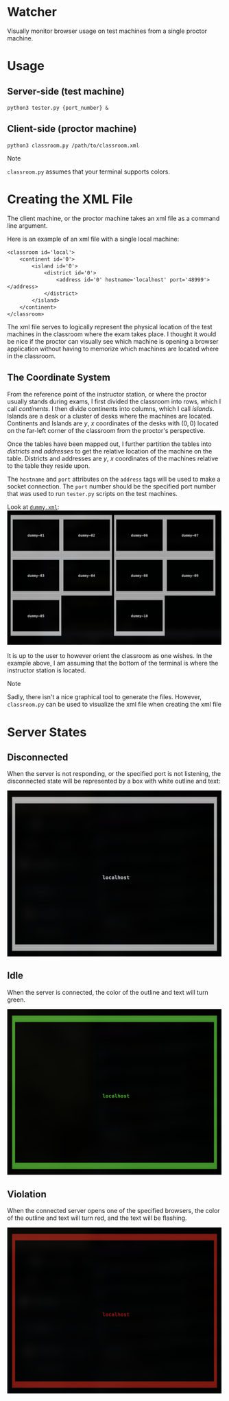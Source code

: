Watcher
=======

Visually monitor browser usage on test machines from a single proctor machine.

Usage
=====

Server-side (test machine)
--------------------------

```
python3 tester.py {port_number} & 
```

Client-side (proctor machine)
-----------------------------

```
python3 classroom.py /path/to/classroom.xml
```

> [!NOTE]
> `classroom.py` assumes that your terminal supports colors.

Creating the XML File
=====================

The client machine, or the proctor machine takes an xml file as a command line argument.

Here is an example of an xml file with a single local machine:
```
<classroom id='local'> 
    <continent id='0'>
        <island id='0'>
            <district id='0'> 
                <address id='0' hostname='localhost' port='48999'></address>
            </district> 
        </island>
	</continent>
</classroom> 
```

The xml file serves to logically represent the physical location of the test machines 
in the classroom where the exam takes place. I thought it would be nice if the proctor
can visually see which machine is opening a browser application without having to memorize
which machines are located where in the classroom.

The Coordinate System
---------------------

From the reference point of the instructor station, or where the proctor usually stands 
during exams, I first divided the classroom into rows, which I call *continents*. I then
divide continents into columns, which I call *islands*. Islands are a desk or a cluster of 
desks where the machines are located. Continents and Islands are $y$, $x$ coordinates of 
the desks with $(0,0)$ located on the far-left corner of the classroom from the proctor's
perspective.   

Once the tables have been mapped out, I further partition the tables into *districts* and 
*addresses* to get the relative location of the machine on the table. Districts and addresses
are $y$, $x$ coordinates of the machines relative to the table they reside upon. 

The `hostname` and `port` attributes on the `address` tags will be used to make a socket 
connection. The `port` number should be the specified port number that was used to run 
`tester.py` scripts on the test machines.

Look at [`dummy.xml`](dummy.xml): <br>
<img src="img/dummy_example.png" width=500>

It is up to the user to however orient the classroom as one wishes. In the example above, 
I am assuming that the bottom of the terminal is where the instructor station is located.

> [!Note]
> Sadly, there isn't a nice graphical tool to generate the files. However, `classroom.py` can 
> be used to visualize the xml file when creating the xml file 

Server States 
=============

Disconnected
------------

When the server is not responding, or the specified port is not listening, the disconnected
state will be represented by a box with white outline and text:

<img src="img/disconnected.png" width=500>

Idle
----

When the server is connected, the color of the outline and text will turn green.

<img src="img/idle.png" width=500>

Violation
---------

When the connected server opens one of the specified browsers, the color of the outline and 
text will turn red, and the text will be flashing.

<img src="img/violation.png" width=500>
